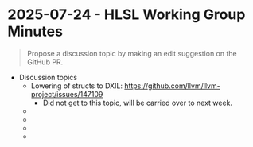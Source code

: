# 2025-07-24 - HLSL Working Group Minutes

> Propose a discussion topic by making an edit suggestion on the GitHub PR.

* Discussion topics
  * Lowering of structs to DXIL: https://github.com/llvm/llvm-project/issues/147109
    * Did not get to this topic, will be carried over to next week.
  * <placeholder topic>
  * <placeholder topic>
  * <placeholder topic>
  * <placeholder topic>